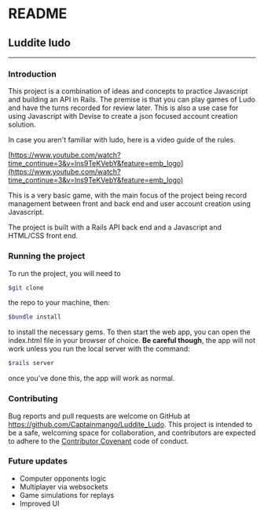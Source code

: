 # README

## Luddite ludo

--- 

### Introduction

This project is a combination of ideas and concepts to practice Javascript and building an API in Rails. The premise is that you can play games of Ludo and have the turns recorded for review later. This is also a use case for using Javascript with Devise to create a json focused account creation solution. 

In case you aren't familiar with ludo, here is a video guide of the rules.

[https://www.youtube.com/watch?time_continue=3&v=lns9TeKVebY&feature=emb_logo](https://www.youtube.com/watch?time_continue=3&v=lns9TeKVebY&feature=emb_logo)

This is a very basic game, with the main focus of the project being record management between front and back end and user account creation using Javascript.

The project is built with a Rails API back end and a Javascript and HTML/CSS front end.

### Running the project

To run the project, you will need to 

```bash
$git clone
```

the repo to your machine, then:

```ruby
$bundle install
```

to install the necessary gems. To then start the web app, you can open the index.html file in your browser of choice. **Be careful though**, the app will not work unless you run the local server with the command:

```ruby
$rails server
```

once you've done this, the app will work as normal.

### Contributing

Bug reports and pull requests are welcome on GitHub at https://github.com/Captainmango/Luddite_Ludo. This project is intended to be a safe, welcoming space for collaboration, and contributors are expected to adhere to the [Contributor Covenant](http://contributor-covenant.org) code of conduct.

### Future updates

- Computer opponents logic
- Multiplayer via websockets
- Game simulations for replays
- Improved UI

